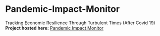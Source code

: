 # Pandemic-Impact-Monitor
Tracking Economic Resilience Through Turbulent Times (After Covid 19)<br/>
**Project hosted here:** [Pandemic Impact Monitor](https://pandemic-impact-monitor.onrender.com/)
